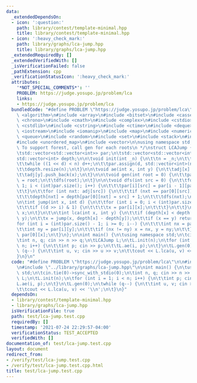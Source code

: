 ```yaml
---
data:
  _extendedDependsOn:
  - icon: ':question:'
    path: library/contest/template-minimal.hpp
    title: library/contest/template-minimal.hpp
  - icon: ':heavy_check_mark:'
    path: library/graphs/lca-jump.hpp
    title: library/graphs/lca-jump.hpp
  _extendedRequiredBy: []
  _extendedVerifiedWith: []
  _isVerificationFailed: false
  _pathExtension: cpp
  _verificationStatusIcon: ':heavy_check_mark:'
  attributes:
    '*NOT_SPECIAL_COMMENTS*': ''
    PROBLEM: https://judge.yosupo.jp/problem/lca
    links:
    - https://judge.yosupo.jp/problem/lca
  bundledCode: "#define PROBLEM \"https://judge.yosupo.jp/problem/lca\"\n\n#include\
    \ <algorithm>\n#include <array>\n#include <bitset>\n#include <cassert>\n#include\
    \ <chrono>\n#include <cmath>\n#include <complex>\n#include <cstdio>\n#include\
    \ <cstdlib>\n#include <cstring>\n#include <ctime>\n#include <deque>\n#include\
    \ <iostream>\n#include <iomanip>\n#include <map>\n#include <numeric>\n#include\
    \ <queue>\n#include <random>\n#include <set>\n#include <stack>\n#include <string>\n\
    #include <unordered_map>\n#include <vector>\n\nusing namespace std;\n\n/**\n *\
    \ To support forest, call gen for each roots\n */\nstruct LCAJump {\n\tint n;\n\
    \tstd::vector<std::vector<int>> par;\n\tstd::vector<std::vector<int>> adj;\n\t\
    std::vector<int> depth;\n\n\tvoid init(int _n) {\n\t\tn = _n;\n\t\tint d = 1;\n\
    \t\twhile ((1 << d) < n) d++;\n\t\tpar.assign(d, std::vector<int>(n));\n\t\tadj.resize(n);\n\
    \t\tdepth.resize(n);\n\t}\n\n\tvoid ae(int x, int y) {\n\t\tadj[x].push_back(y);\n\
    \t\tadj[y].push_back(x);\n\t}\n\n\tvoid gen(int root = 0) {\n\t\tpar[0][root]\
    \ = root;\n\t\tdfs(root);\n\t}\n\n\tvoid dfs(int src = 0) {\n\t\tfor (int i =\
    \ 1; i < (int)par.size(); i++) {\n\t\t\tpar[i][src] = par[i - 1][par[i - 1][src]];\n\
    \t\t}\n\t\tfor (int nxt: adj[src]) {\n\t\t\tif (nxt == par[0][src]) continue;\n\
    \t\t\tdepth[nxt] = depth[par[0][nxt] = src] + 1;\n\t\t\tdfs(nxt);\n\t\t}\n\t}\n\
    \n\tint jump(int x, int d) {\n\t\tfor (int i = 0; i < (int)par.size(); i++) {\n\
    \t\t\tif ((d >> i) & 1) {\n\t\t\t\tx = par[i][x];\n\t\t\t}\n\t\t}\n\t\treturn\
    \ x;\n\t}\n\t\n\tint lca(int x, int y) {\n\t\tif (depth[x] < depth[y]) std::swap(x,\
    \ y);\n\t\tx = jump(x, depth[x] - depth[y]);\n\t\tif (x == y) return x;\n\t\t\
    for (int i = (int)par.size() - 1; i >= 0; i--) {\n\t\t\tint nx = par[i][x];\n\t\
    \t\tint ny = par[i][y];\n\t\t\tif (nx != ny) x = nx, y = ny;\n\t\t}\n\t\treturn\
    \ par[0][x];\n\t}\n};\n\nint main() {\n\tusing namespace std;\n\tcin.tie(0)->sync_with_stdio(0);\n\
    \tint n, q; cin >> n >> q;\n\tLCAJump L;\n\tL.init(n);\n\tfor (int i = 1; i <\
    \ n; i++) {\n\t\tint p; cin >> p;\n\t\tL.ae(i, p);\n\t}\n\tL.gen(0);\n\twhile\
    \ (q--) {\n\t\tint u, v; cin >> u >> v;\n\t\tcout << L.lca(u, v) << '\\n';\n\t\
    }\n}\n"
  code: "#define PROBLEM \"https://judge.yosupo.jp/problem/lca\"\n\n#include \"../library/contest/template-minimal.hpp\"\
    \n#include \"../library/graphs/lca-jump.hpp\"\n\nint main() {\n\tusing namespace\
    \ std;\n\tcin.tie(0)->sync_with_stdio(0);\n\tint n, q; cin >> n >> q;\n\tLCAJump\
    \ L;\n\tL.init(n);\n\tfor (int i = 1; i < n; i++) {\n\t\tint p; cin >> p;\n\t\t\
    L.ae(i, p);\n\t}\n\tL.gen(0);\n\twhile (q--) {\n\t\tint u, v; cin >> u >> v;\n\
    \t\tcout << L.lca(u, v) << '\\n';\n\t}\n}"
  dependsOn:
  - library/contest/template-minimal.hpp
  - library/graphs/lca-jump.hpp
  isVerificationFile: true
  path: test/lca-jump.test.cpp
  requiredBy: []
  timestamp: '2021-07-24 22:29:57-04:00'
  verificationStatus: TEST_ACCEPTED
  verifiedWith: []
documentation_of: test/lca-jump.test.cpp
layout: document
redirect_from:
- /verify/test/lca-jump.test.cpp
- /verify/test/lca-jump.test.cpp.html
title: test/lca-jump.test.cpp
---
```

